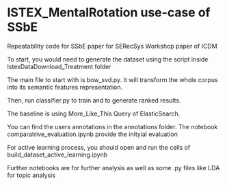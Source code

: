 # ISTEX_MentalRotation use-case of SSbE

Repeatability code for SSbE paper for SERecSys Workshop paper of ICDM

 To start, you would need to generate the dataset using the script inside IstexDataDownload_Treatment folder

 The main file to start with is bow_svd.py. It will transform the whole corpus into its semantic features representation.

 Then, run classifier.py to train and to generate ranked results.

 The baseline is using More_Like_This Query of ElasticSearch.

 You can find the users annotations in the annotations folder. The notebook comparatrive_evaluation.ipynb provide the inityial evaluation

 For active learning process, you should open and run the cells of build_dataset_active_learning.ipynb

 Further notebooks are for further analysis as well as some .py files like LDA for topic analysis
